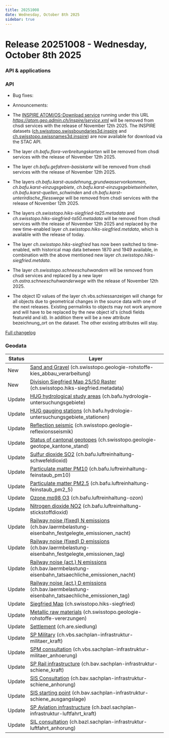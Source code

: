 ```yaml
---
title: 20251008
date: Wednesday, October 8th 2025
sidebar: true
---
```


# Release 20251008 - Wednesday, October 8th 2025

### API & applications

### API

- Bug fixes:

- Announcements:

- The [INSPIRE ATOM/OS-Download service](https://api3.geo.admin.ch/services/sdiservices.html#atom-feed-open-search-download-service) running under this URL *https://atom.geo.admin.ch/inspire/service.xml* will be removed from chsdi services with the release of November 12th 2025. The INSPIRE datasets ([ch.swisstopo.swissboundaries3d.inspire](https://data.geo.admin.ch/browser/index.html#/collections/ch.swisstopo.swissboundaries3d.inspire) and [ch.swisstopo.swissnames3d.inspire](https://data.geo.admin.ch/browser/index.html#/collections/ch.swisstopo.swissnames3d.inspire)) are now available for download via the STAC API.
- The layer _ch.bafu.flora-verbreitungskarten_ will be removed from chsdi services with the release of November 12th 2025.
- The layer _ch.bafu.gefahren-basiskarte_ will be removed from chsdi services with the release of November 12th 2025.
- The layers _ch.bafu.karst-ausdehnung_grundwasservorkommen_, _ch.bafu.karst-einzugsgebiete_, _ch.bafu.karst-einzugsgebietseinheiten_, _ch.bafu.karst-quellen_schwinden_ and _ch.bafu.karst-unterirdische_fliesswege_ will be removed from chsdi services with the release of November 12th 2025.
- The layers _ch.swisstopo.hiks-siegfried-ta25.metadata_ and _ch.swisstopo.hiks-siegfried-ta50.metadata_ will be removed from chsdi services with the release of November 12th 2025 and replaced by the new time-enabled layer _ch.swisstopo.hiks-siegfried.metdata_, which is available with the release of today.
- The layer _ch.swisstopo.hiks-siegfried_ has now been switched to time-enabled, with historical map data between 1870 and 1949 available, in combination with the above mentioned new layer _ch.swisstopo.hiks-siegfried.metdata_.
- The layer _ch.swisstopo.schneeschuhwandern_ will be removed from chsdi services and replaced by a new layer _ch.astra.schneeschuhwanderwege_ with the release of November 12th 2025.
- The object ID values of the layer ch.vbs.schiessanzeigen will change for all objects due to geometrical changes in the source data with one of the next releases. Existing permalinks to objects may not work anymore and will have to be replaced by the new object id's (chsdi fields featureId and id). In addition there will be a new attribute bezeichnung_ort on the dataset. The other existing attributes will stay.

[Full changelog](https://github.com/geoadmin/mf-chsdi3/compare/2025-08-27-rc1...2025-10-08-rc1)

### Geodata

| Status | Layer                                                                                                                                                                                                |
| ------ | ---------------------------------------------------------------------------------------------------------------------------------------------------------------------------------------------------- |
| New    | [Sand and Gravel](https://map.geo.admin.ch/?layers=ch.swisstopo.geologie-rohstoffe-kies_abbau_verarbeitung) (ch.swisstopo.geologie-rohstoffe-kies_abbau_verarbeitung)                                |
| New    | [Division Siegfried Map 25/50 Raster](https://map.geo.admin.ch/?layers=ch.swisstopo.hiks-siegfried.metadata) (ch.swisstopo.hiks-siegfried.metadata)                                                  |
| Update | [HUG hydrological study areas](https://map.geo.admin.ch/?layers=ch.bafu.hydrologie-untersuchungsgebiete) (ch.bafu.hydrologie-untersuchungsgebiete)                                                   |
| Update | [HUG gauging stations](https://map.geo.admin.ch/?layers=ch.bafu.hydrologie-untersuchungsgebiete_stationen) (ch.bafu.hydrologie-untersuchungsgebiete_stationen)                                       |
| Update | [Reflection seismic](https://map.geo.admin.ch/?layers=ch.swisstopo.geologie-reflexionsseismik) (ch.swisstopo.geologie-reflexionsseismik)                                                             |
| Update | [Status of cantonal geotopes](https://map.geo.admin.ch/?layers=ch.swisstopo.geologie-geotope_kantone_stand) (ch.swisstopo.geologie-geotope_kantone_stand)                                            |
| Update | [Sulfur dioxide SO2](https://map.geo.admin.ch/?layers=ch.bafu.luftreinhaltung-schwefeldioxid) (ch.bafu.luftreinhaltung-schwefeldioxid)                                                               |
| Update | [Particulate matter PM10](https://map.geo.admin.ch/?layers=ch.bafu.luftreinhaltung-feinstaub_pm10) (ch.bafu.luftreinhaltung-feinstaub_pm10)                                                          |
| Update | [Particulate matter PM2.5](https://map.geo.admin.ch/?layers=ch.bafu.luftreinhaltung-feinstaub_pm2_5) (ch.bafu.luftreinhaltung-feinstaub_pm2_5)                                                       |
| Update | [Ozone mp98 O3](https://map.geo.admin.ch/?layers=ch.bafu.luftreinhaltung-ozon) (ch.bafu.luftreinhaltung-ozon)                                                                                        |
| Update | [Nitrogen dioxide NO2](https://map.geo.admin.ch/?layers=ch.bafu.luftreinhaltung-stickstoffdioxid) (ch.bafu.luftreinhaltung-stickstoffdioxid)                                                         |
| Update | [Railway noise (fixed) N emissions](https://map.geo.admin.ch/?layers=ch.bav.laermbelastung-eisenbahn_festgelegte_emissionen_nacht) (ch.bav.laermbelastung-eisenbahn_festgelegte_emissionen_nacht)    |
| Update | [Railway noise (fixed) D emissions](https://map.geo.admin.ch/?layers=ch.bav.laermbelastung-eisenbahn_festgelegte_emissionen_tag) (ch.bav.laermbelastung-eisenbahn_festgelegte_emissionen_tag)        |
| Update | [Railway noise (act.) N emissions](https://map.geo.admin.ch/?layers=ch.bav.laermbelastung-eisenbahn_tatsaechliche_emissionen_nacht) (ch.bav.laermbelastung-eisenbahn_tatsaechliche_emissionen_nacht) |
| Update | [Railway noise (act.) D emissions](https://map.geo.admin.ch/?layers=ch.bav.laermbelastung-eisenbahn_tatsaechliche_emissionen_tag) (ch.bav.laermbelastung-eisenbahn_tatsaechliche_emissionen_tag)     |
| Update | [Siegfried Map](https://map.geo.admin.ch/?layers=ch.swisstopo.hiks-siegfried) (ch.swisstopo.hiks-siegfried)                                                                                          |
| Update | [Metallic raw materials](https://map.geo.admin.ch/?layers=ch.swisstopo.geologie-rohstoffe-vererzungen) (ch.swisstopo.geologie-rohstoffe-vererzungen)                                                 |
| Update | [Settlement](https://map.geo.admin.ch/?layers=ch.are.siedlung) (ch.are.siedlung)                                                                                                                     |
| Update | [SP Military](https://map.geo.admin.ch/?layers=ch.vbs.sachplan-infrastruktur-militaer_kraft) (ch.vbs.sachplan-infrastruktur-militaer_kraft)                                                          |
| Update | [SPM consultation](https://map.geo.admin.ch/?layers=ch.vbs.sachplan-infrastruktur-militaer_anhoerung) (ch.vbs.sachplan-infrastruktur-militaer_anhoerung)                                             |
| Update | [SP Rail infrastructure](https://map.geo.admin.ch/?layers=ch.bav.sachplan-infrastruktur-schiene_kraft) (ch.bav.sachplan-infrastruktur-schiene_kraft)                                                 |
| Update | [SIS Consultation](https://map.geo.admin.ch/?layers=ch.bav.sachplan-infrastruktur-schiene_anhorung) (ch.bav.sachplan-infrastruktur-schiene_anhorung)                                                 |
| Update | [SIS starting point](https://map.geo.admin.ch/?layers=ch.bav.sachplan-infrastruktur-schiene_ausgangslage) (ch.bav.sachplan-infrastruktur-schiene_ausgangslage)                                       |
| Update | [SP Aviation infrastructure](https://map.geo.admin.ch/?layers=ch.bazl.sachplan-infrastruktur-luftfahrt_kraft) (ch.bazl.sachplan-infrastruktur-luftfahrt_kraft)                                       |
| Update | [SIL consultation](https://map.geo.admin.ch/?layers=ch.bazl.sachplan-infrastruktur-luftfahrt_anhorung) (ch.bazl.sachplan-infrastruktur-luftfahrt_anhorung)                                           |
